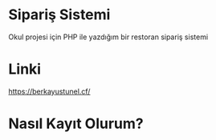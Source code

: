 # Sipariş Sistemi
Okul projesi için PHP ile yazdığım bir restoran sipariş sistemi
# Linki
https://berkayustunel.cf/
# Nasıl Kayıt Olurum?
